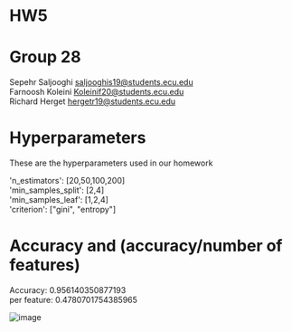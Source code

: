 # HW5



# Group 28

Sepehr Saljooghi saljooghis19@students.ecu.edu<br>
Farnoosh Koleini Koleinif20@students.ecu.edu<br>
Richard Herget hergetr19@students.ecu.edu<br>


# Hyperparameters

These are the hyperparameters used in our homework

 'n_estimators': [20,50,100,200]    
    'min_samples_split': [2,4]       
    'min_samples_leaf': [1,2,4]     
    'criterion': ["gini", "entropy"]    


# Accuracy and (accuracy/number of features)

Accuracy: 0.956140350877193  
per feature: 0.4780701754385965  


![image](https://user-images.githubusercontent.com/54281129/200075863-70987bb2-258e-445d-b94e-68eb785b6f3e.png)
